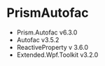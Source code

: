 # PrismAutofac

- Prism.Autofac v6.3.0
- Autofac v3.5.2
- ReactiveProperty v 3.6.0
- Extended.Wpf.Toolkit v3.2.0
